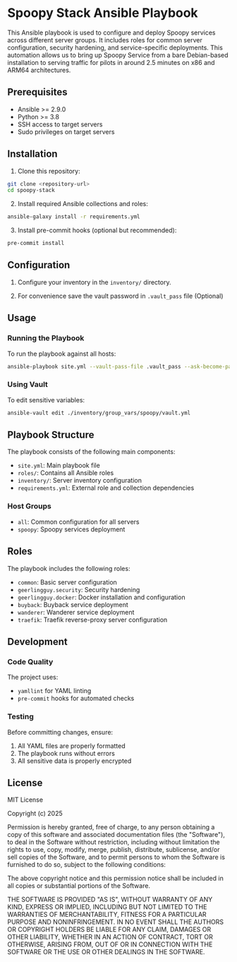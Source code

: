 # Spoopy Stack Ansible Playbook

This Ansible playbook is used to configure and deploy Spoopy services across different server groups. It includes roles for common server configuration, security hardening, and service-specific deployments. This automation allows us to bring up Spoopy Service from a bare Debian-based installation to serving traffic for pilots in around 2.5 minutes on x86 and ARM64 architectures.

## Prerequisites

- Ansible >= 2.9.0
- Python >= 3.8
- SSH access to target servers
- Sudo privileges on target servers

## Installation

1. Clone this repository:
```bash
git clone <repository-url>
cd spoopy-stack
```

2. Install required Ansible collections and roles:
```bash
ansible-galaxy install -r requirements.yml
```

3. Install pre-commit hooks (optional but recommended):
```bash
pre-commit install
```

## Configuration

1. Configure your inventory in the `inventory/` directory.

2. For convenience save the vault password in `.vault_pass` file (Optional)

## Usage

### Running the Playbook

To run the playbook against all hosts:
```bash
ansible-playbook site.yml --vault-pass-file .vault_pass --ask-become-pass
```

### Using Vault

To edit sensitive variables:
```bash
ansible-vault edit ./inventory/group_vars/spoopy/vault.yml
```

## Playbook Structure

The playbook consists of the following main components:

- `site.yml`: Main playbook file
- `roles/`: Contains all Ansible roles
- `inventory/`: Server inventory configuration
- `requirements.yml`: External role and collection dependencies

### Host Groups

- `all`: Common configuration for all servers
- `spoopy`: Spoopy services deployment

## Roles

The playbook includes the following roles:

- `common`: Basic server configuration
- `geerlingguy.security`: Security hardening
- `geerlingguy.docker`: Docker installation and configuration
- `buyback`: Buyback service deployment
- `wanderer`: Wanderer service deployment
- `traefik`: Traefik reverse-proxy server configuration

## Development

### Code Quality

The project uses:
- `yamllint` for YAML linting
- `pre-commit` hooks for automated checks

### Testing

Before committing changes, ensure:
1. All YAML files are properly formatted
2. The playbook runs without errors
3. All sensitive data is properly encrypted

## License

MIT License

Copyright (c) 2025

Permission is hereby granted, free of charge, to any person obtaining a copy
of this software and associated documentation files (the "Software"), to deal
in the Software without restriction, including without limitation the rights
to use, copy, modify, merge, publish, distribute, sublicense, and/or sell
copies of the Software, and to permit persons to whom the Software is
furnished to do so, subject to the following conditions:

The above copyright notice and this permission notice shall be included in all
copies or substantial portions of the Software.

THE SOFTWARE IS PROVIDED "AS IS", WITHOUT WARRANTY OF ANY KIND, EXPRESS OR
IMPLIED, INCLUDING BUT NOT LIMITED TO THE WARRANTIES OF MERCHANTABILITY,
FITNESS FOR A PARTICULAR PURPOSE AND NONINFRINGEMENT. IN NO EVENT SHALL THE
AUTHORS OR COPYRIGHT HOLDERS BE LIABLE FOR ANY CLAIM, DAMAGES OR OTHER
LIABILITY, WHETHER IN AN ACTION OF CONTRACT, TORT OR OTHERWISE, ARISING FROM,
OUT OF OR IN CONNECTION WITH THE SOFTWARE OR THE USE OR OTHER DEALINGS IN THE
SOFTWARE.
